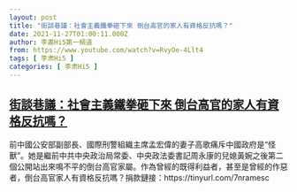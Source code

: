 ```yaml
---
layout: post
title: "街談巷議：社會主義鐵拳砸下來 倒台高官的家人有資格反抗嗎？"
date: 2021-11-27T01:00:11.000Z
author: 李肅Hi5第一頻道
from: https://www.youtube.com/watch?v=RvyOe-4Llt4
tags: [ 李肃Hi5 ]
categories: [ 李肃Hi5 ]
---
```

<!--1637974811000-->
[街談巷議：社會主義鐵拳砸下來 倒台高官的家人有資格反抗嗎？](https://www.youtube.com/watch?v=RvyOe-4Llt4)
------

<div>
前中國公安部副部長、國際刑警組織主席孟宏偉的妻子高歌痛斥中國政府是“怪獸”。她是繼前中共中央政治局常委、中央政法委書記周永康的兒媳黃婉之後第二個公開站出來鳴不平的倒台高官家屬。作為曾經的既得利益者，甚至是曾經的作惡者，倒台高官家人有資格反抗嗎？捐款鏈接：https://tinyurl.com/7nramesc
</div>
